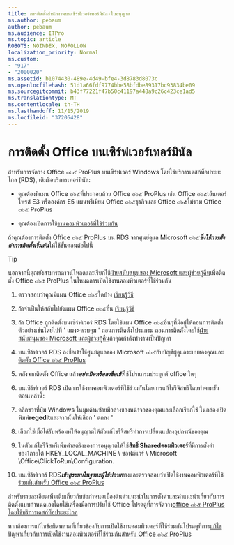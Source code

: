 ```yaml
---
title: การติดตั้งสำนักงานบนเซิร์ฟเวอร์เทอร์มินัล-ใบอนุญาต
ms.author: pebaum
author: pebaum
ms.audience: ITPro
ms.topic: article
ROBOTS: NOINDEX, NOFOLLOW
localization_priority: Normal
ms.custom:
- "917"
- "2000020"
ms.assetid: b1074430-489e-4d49-bfe4-3d8783d8073c
ms.openlocfilehash: 51d1a66fdf9774bbe58bfdbe89317bc93834be09
ms.sourcegitcommit: b43f77221f47b50c41197a448a9c26c423ce1ad5
ms.translationtype: MT
ms.contentlocale: th-TH
ms.lasthandoff: 11/15/2019
ms.locfileid: "37205428"
---
```

# <a name="installing-office-on-a-terminal-server"></a>การติดตั้ง Office บนเซิร์ฟเวอร์เทอร์มินัล

สำหรับการจัดวาง Office ๓๖๕ ProPlus บนเซิร์ฟเวอร์ Windows โดยใช้บริการเดสก์ท็อประยะไกล (RDS), เดิมชื่อบริการเทอร์มินัล:
  
- คุณต้องมีแผน Office ๓๖๕ที่ประกอบด้วย Office ๓๖๕ ProPlus เช่น Office ๓๖๕เอ็นเตอร์ไพรส์ E3 หรือองค์กร E5 แผนพรีเมียม Office ๓๖๕ธุรกิจและ Office ๓๖๕ไม่รวม Office ๓๖๕ ProPlus

- คุณต้องเปิดการใช้[งานคอมพิวเตอร์ที่ใช้ร่วมกัน](https://docs.microsoft.com/DeployOffice/overview-of-shared-computer-activation-for-office-365-proplus)

ถ้าคุณต้องการติดตั้ง Office ๓๖๕ ProPlus บน RDS จากศูนย์ดูแล Microsoft ๓๖๕***ซึ่งใช้การตั้งค่าการติดตั้งเริ่มต้น***ให้ใช้ขั้นตอนต่อไปนี้

> [!TIP]
> นอกจากนี้คุณยังสามารถดาวน์โหลดและเรียกใช้[ฝ่ายสนับสนุนของ Microsoft และผู้ช่วยกู้คืน](https://aka.ms/SaRA_OfficeSCA_M365Portal)เพื่อติดตั้ง Office ๓๖๕ ProPlus ในโหมดการเปิดใช้งานคอมพิวเตอร์ที่ใช้ร่วมกัน
  
1. ตรวจสอบว่าคุณมีแผน Office ๓๖๕ใดบ้าง [เรียนรู้วิธี](https://docs.microsoft.com/office365/admin/admin-overview/what-subscription-do-i-have)

2. ถ้าจำเป็นให้สลับไปยังแผน Office ๓๖๕อื่น [เรียนรู้วิธี](https://docs.microsoft.com/office365/admin/subscriptions-and-billing/switch-to-a-different-plan)

3. ถ้า Office ถูกติดตั้งบนเซิร์ฟเวอร์ RDS โดยใช้แผน Office ๓๖๕อื่นๆที่มีอยู่ให้ถอนการติดตั้ง ตัวอย่างเช่นโดยไปที่ ' แผง\>ควบคุม ' ถอนการติดตั้งโปรแกรม ถอนการติดตั้งโดยใช้[ฝ่ายสนับสนุนของ Microsoft และผู้ช่วยกู้คืน](https://aka.ms/SARA-OfficeUninstall-Alchemy)ถ้าคุณกำลังทำงานเป็นปัญหา

4. บนเซิร์ฟเวอร์ RDS ลงชื่อเข้าใช้ศูนย์ดูแลของ Microsoft ๓๖๕กับบัญชีผู้ดูแลระบบของคุณและ[ติดตั้ง Office ๓๖๕ ProPlus](https://portal.office.com/OLS/MySoftware.aspx)

5. หลังจากติดตั้ง Office แล้ว***อย่าเปิดหรือลงชื่อเข้า***ใช้โปรแกรมประยุกต์ office ใดๆ

6. บนเซิร์ฟเวอร์ RDS เปิดการใช้งานคอมพิวเตอร์ที่ใช้ร่วมกันโดยการแก้ไขรีจิสทรีโดยทำตามขั้นตอนเหล่านี้:

1. คลิกขวาที่ปุ่ม Windows ในมุมด้านซ้ายมือล่างของหน้าจอของคุณและเลือกเรียกใช้ ในกล่องเปิดพิมพ์**regedit**และจากนั้นให้เลือก ' ตกลง '

2. เลือกใช่เมื่อได้รับพร้อมท์ให้อนุญาตให้ตัวแก้ไขรีจิสทรีทำการเปลี่ยนแปลงอุปกรณ์ของคุณ

3. ในตัวแก้ไขรีจิสทรีเพิ่มค่าสตริงของการอนุญาตให้ใช้**สิทธิ์ Sharedคอมพิวเตอร์**ที่มีการตั้งค่าของ1ภายใต้ HKEY_LOCAL_MACHINE \ ซอฟต์แวร์ \ Microsoft \Office\ClickToRun\Configuration.

7. บนเซิร์ฟเวอร์ RDS***เข้าสู่ระบบในฐานะผู้ใช้ปลาย***ทางและตรวจสอบว่าเปิดใช้งานคอมพิวเตอร์ที่ใช้[ร่วมกันสำหรับ Office ๓๖๕ ProPlus](https://docs.microsoft.com/DeployOffice/troubleshoot-issues-with-shared-computer-activation-for-office-365-proplus#verify-that-activation-for-office-365-proplus-succeeded)

สำหรับรายละเอียดเพิ่มเติมเกี่ยวกับข้อกำหนดเบื้องต้นคำแนะนำในการตั้งค่าและคำแนะนำเกี่ยวกับการติดตั้งแบบกำหนดเองโดยใช้เครื่องมือการปรับใช้ Office โปรดดูที่การจัดวาง[office ๓๖๕ ProPlus โดยใช้บริการเดสก์ท็อประยะไกล](https://docs.microsoft.com/DeployOffice/deploy-office-365-proplus-by-using-remote-desktop-services)
  
หากต้องการแก้ไขข้อผิดพลาดที่เกี่ยวข้องกับการเปิดใช้งานคอมพิวเตอร์ที่ใช้ร่วมกันโปรดดูที่การ[แก้ไขปัญหาเกี่ยวกับการเปิดใช้งานคอมพิวเตอร์ที่ใช้ร่วมกันสำหรับ Office ๓๖๕ ProPlus](https://docs.microsoft.com/DeployOffice/troubleshoot-issues-with-shared-computer-activation-for-office-365-proplus)
  